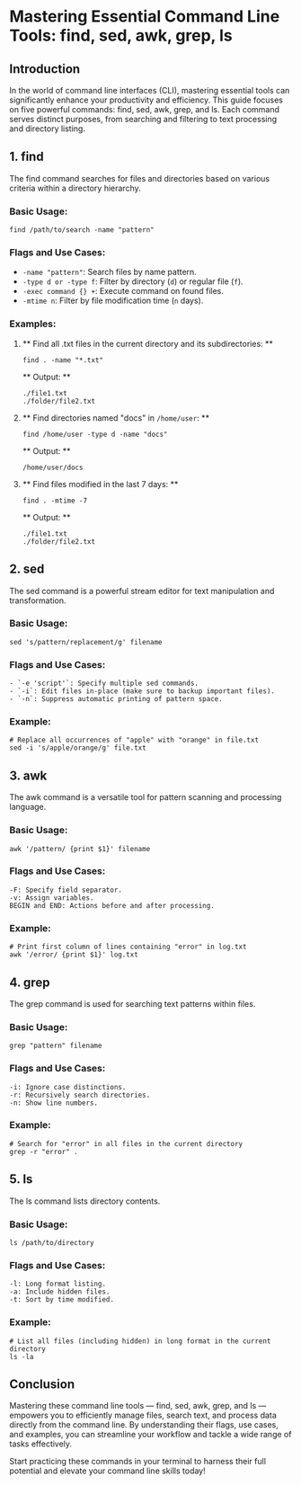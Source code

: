 # Mastering Essential Command Line Tools: find, sed, awk, grep, ls

## Introduction
In the world of command line interfaces (CLI), mastering essential tools can significantly enhance your productivity and efficiency. This guide focuses on five powerful commands: find, sed, awk, grep, and ls. Each command serves distinct purposes, from searching and filtering to text processing and directory listing.

## 1. find
The find command searches for files and directories based on various criteria within a directory hierarchy.

### Basic Usage:

```
find /path/to/search -name "pattern"
```

### Flags and Use Cases:


- `-name "pattern"`: Search files by name pattern.
- `-type d or -type f`: Filter by directory (`d`) or regular file (`f`).
- `-exec command {} +`: Execute command on found files.
- `-mtime n`: Filter by file modification time (`n` days).

### Examples:

1. ** Find all .txt files in the current directory and its subdirectories: **
   ```
   find . -name "*.txt"
   ```
   ** Output: **
   ```
   ./file1.txt
   ./folder/file2.txt
   ```

2. ** Find directories named "docs" in `/home/user`: **
   ```
   find /home/user -type d -name "docs"
   ```
   ** Output: **
   ```
   /home/user/docs
   ```
3. ** Find files modified in the last 7 days: **

   ```
   find . -mtime -7
   ```
   ** Output: **
   ```
   ./file1.txt
   ./folder/file2.txt
   ```

 

## 2. sed
The sed command is a powerful stream editor for text manipulation and transformation.

### Basic Usage:

```
sed 's/pattern/replacement/g' filename

```

### Flags and Use Cases:

```
- `-e 'script'`: Specify multiple sed commands.
- `-i`: Edit files in-place (make sure to backup important files).
- `-n`: Suppress automatic printing of pattern space.

```

### Example:

```
# Replace all occurrences of "apple" with "orange" in file.txt
sed -i 's/apple/orange/g' file.txt

```

## 3. awk
The awk command is a versatile tool for pattern scanning and processing language.

### Basic Usage:

```
awk '/pattern/ {print $1}' filename
```

### Flags and Use Cases:

```
-F: Specify field separator.
-v: Assign variables.
BEGIN and END: Actions before and after processing.
```

### Example:

```
# Print first column of lines containing "error" in log.txt
awk '/error/ {print $1}' log.txt

```

## 4. grep
The grep command is used for searching text patterns within files.

### Basic Usage:

```
grep "pattern" filename
```

### Flags and Use Cases:

```
-i: Ignore case distinctions.
-r: Recursively search directories.
-n: Show line numbers.
```

### Example:

```
# Search for "error" in all files in the current directory
grep -r "error" .

```

## 5. ls
The ls command lists directory contents.

### Basic Usage:

```
ls /path/to/directory

```

### Flags and Use Cases:
```
-l: Long format listing.
-a: Include hidden files.
-t: Sort by time modified.
```

### Example:

```
# List all files (including hidden) in long format in the current directory
ls -la

```
## Conclusion
Mastering these command line tools — find, sed, awk, grep, and ls — empowers you to efficiently manage files, search text, and process data directly from the command line. By understanding their flags, use cases, and examples, you can streamline your workflow and tackle a wide range of tasks effectively.

Start practicing these commands in your terminal to harness their full potential and elevate your command line skills today!




